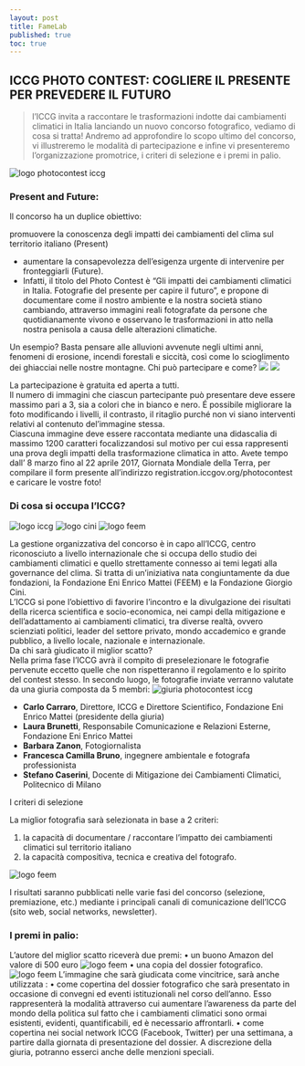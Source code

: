 ```yaml
---
layout: post
title: FameLab
published: true
toc: true
---
```


## ICCG PHOTO CONTEST: COGLIERE IL PRESENTE PER PREVEDERE IL FUTURO


 
> l’ICCG invita a raccontare le trasformazioni indotte dai cambiamenti climatici in Italia lanciando un nuovo concorso fotografico, vediamo di cosa si tratta!
Andremo ad approfondire lo scopo ultimo del concorso, vi illustreremo le modalità di partecipazione e infine vi presenteremo l’organizzazione promotrice, i criteri di selezione e i premi in palio.

![logo photocontest iccg]({{site.baseurl}}/assets/posts/1-ICCG.png)

### Present and Future:

Il concorso ha un duplice obiettivo:

promuovere la conoscenza degli impatti dei cambiamenti del clima sul territorio italiano (Present)	
- aumentare la consapevolezza dell’esigenza urgente di intervenire per fronteggiarli (Future). 	 
- Infatti, il titolo del Photo Contest è “Gli impatti dei cambiamenti climatici in Italia. Fotografie del presente per capire il futuro”, e propone di  documentare come il nostro ambiente e la nostra società stiano cambiando, attraverso immagini reali fotografate da persone che quotidianamente vivono e osservano le trasformazioni in atto nella nostra penisola a causa delle alterazioni climatiche.

	
Un esempio? Basta pensare alle alluvioni avvenute negli ultimi anni, fenomeni di erosione, incendi forestali e  siccità, così come lo scioglimento dei ghiacciai nelle nostre montagne. 
Chi può partecipare e come?	
![]({{site.baseurl}}/assets/posts/2-ICCG.png)
![]({{site.baseurl}}/assets/posts/3-ICCG.png)

La partecipazione è gratuita ed aperta a tutti. 	
Il numero di immagini che ciascun partecipante può presentare deve essere massimo pari a 3, sia a colori che in bianco e nero. É possibile migliorare la foto modificando i livelli, il contrasto, il ritaglio purché non vi siano interventi relativi al contenuto del’immagine stessa. 	
Ciascuna immagine deve essere raccontata mediante una didascalia di massimo 1200 caratteri focalizzandosi sul motivo per cui essa rappresenti una prova degli impatti della trasformazione climatica in atto.  Avete tempo dall’ 8 marzo fino al 22 aprile 2017, Giornata Mondiale della Terra, per compilare il form presente all’indirizzo registration.iccgov.org/photocontest e caricare le vostre foto!

### Di cosa si occupa l’ICCG?
![logo iccg]({{site.baseurl}}/assets/posts/4-ICCG.png)
![logo cini]({{site.baseurl}}/assets/posts/5-ICCG.png)
![logo feem]({{site.baseurl}}/assets/posts/6-ICCG.png)
                  
La gestione organizzativa del concorso è in capo all’ICCG, centro riconosciuto a livello internazionale che si occupa dello studio dei cambiamenti climatici e quello strettamente connesso ai temi legati alla governance del clima.  Si tratta di un’iniziativa nata congiuntamente da due fondazioni, la Fondazione Eni Enrico Mattei (FEEM) e la Fondazione Giorgio Cini. 	
L’ICCG si pone l’obiettivo di favorire l’incontro e la divulgazione dei risultati della ricerca scientifica e socio-economica, nei campi della mitigazione e dell’adattamento ai cambiamenti climatici, tra diverse realtà, ovvero scienziati politici, leader del settore privato, mondo accademico e grande pubblico, a livello locale, nazionale e internazionale.  	
Da chi sarà giudicato il miglior scatto?	
Nella prima fase l’ICCG avrà il compito di  preselezionare le fotografie pervenute eccetto quelle che non rispetteranno il regolamento e  lo spirito del contest stesso.
In secondo luogo, le fotografie inviate verranno valutate da una giuria composta da 5 membri:
![giuria photocontest iccg]({{site.baseurl}}/assets/posts/7-ICCG.jpg)
             
           
-	**Carlo Carraro**, Direttore, ICCG e Direttore Scientifico, Fondazione Eni Enrico Mattei (presidente della giuria) 
-	**Laura Brunetti**, Responsabile Comunicazione e Relazioni Esterne, Fondazione Eni Enrico Mattei
-	**Barbara Zanon**, Fotogiornalista
-	**Francesca Camilla Bruno**, ingegnere ambientale e fotografa professionista 	
-	**Stefano Caserini**, Docente di Mitigazione dei Cambiamenti Climatici, Politecnico di Milano

I criteri di selezione

La miglior fotografia sarà selezionata in base a 2 criteri:
1)	la capacità di documentare / raccontare l’impatto dei cambiamenti climatici sul territorio italiano 
2)	la capacità compositiva, tecnica e creativa del fotografo. 

![logo feem]({{site.baseurl}}/assets/posts/8-ICCG.png)
 
I risultati saranno pubblicati nelle varie fasi del concorso (selezione, premiazione, etc.) mediante i principali canali di comunicazione dell’ICCG (sito web, social networks, newsletter).

### I premi in palio:

L’autore del miglior scatto riceverà due premi:
•	un buono Amazon del valore di 500 euro 	 ![logo feem]({{site.baseurl}}/assets/posts/9-ICCG.png)
•	una copia del dossier fotografico.  ![logo feem]({{site.baseurl}}/assets/posts/10-ICCG.png)
L’immagine che sarà giudicata come vincitrice, sarà anche utilizzata :
•	come copertina del dossier fotografico che sarà presentato in occasione di convegni ed eventi istituzionali nel corso dell’anno. Esso rappresenterà la modalità attraverso cui aumentare l’awareness da parte del mondo della politica sul fatto che i cambiamenti climatici sono ormai esistenti, evidenti, quantificabili, ed è necessario affrontarli.
•	come copertina nei social network ICCG (Facebook, Twitter) per una settimana, a partire dalla giornata di presentazione del dossier. A discrezione della giuria, potranno esserci anche delle menzioni speciali. 





